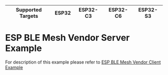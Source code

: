 | Supported Targets | ESP32 | ESP32-C3 | ESP32-C6 | ESP32-S3 |
| ----------------- | ----- | -------- | -------- | -------- |

ESP BLE Mesh Vendor Server Example
==================================

For description of this example please refer to [ESP BLE Mesh Vendor Client Example](../vendor_client/README.md)
